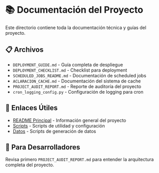 # 📚 Documentación del Proyecto

Este directorio contiene toda la documentación técnica y guías del proyecto.

## 📋 Archivos

- `DEPLOYMENT_GUIDE.md` - Guía completa de despliegue
- `DEPLOYMENT_CHECKLIST.md` - Checklist para deployment
- `SCHEDULED_JOBS_README.md` - Documentación de scheduled jobs
- `ACLARACION_CACHE.md` - Documentación del sistema de cache
- `PROJECT_AUDIT_REPORT.md` - Reporte de auditoría del proyecto
- `cron_logging_config.py` - Configuración de logging para cron

## 🔗 Enlaces Útiles

- [README Principal](../README.md) - Información general del proyecto
- [Scripts](../scripts/) - Scripts de utilidad y configuración
- [Datos](../data/) - Scripts de generación de datos

## 📖 Para Desarrolladores

Revisa primero `PROJECT_AUDIT_REPORT.md` para entender la arquitectura completa del proyecto.
